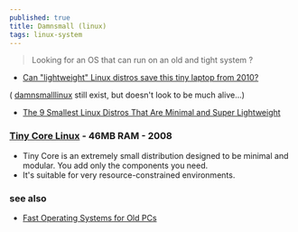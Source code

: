 ```yaml
---
published: true
title: Damnsmall (linux)
tags: linux-system
---
```

> Looking for an OS that can run on an old and tight system ?

- [Can "lightweight" Linux distros save this tiny laptop from 2010?](https://www.youtube.com/watch?v=Z7FIgnoc33A)

( [damnsmalllinux](http://www.damnsmalllinux.org/notes.html) still exist, but doesn't look to be much alive...)

- [The 9 Smallest Linux Distros That Are Minimal and Super Lightweight](https://www.makeuseof.com/tag/linux-distro-space/)

### [Tiny Core Linux](http://tinycorelinux.net/welcome.html) -  46MB RAM - 2008
- Tiny Core is an extremely small distribution designed to be minimal and modular. You add only the components you need.
- It's suitable for very resource-constrained environments.

### see also
- [Fast Operating Systems for Old PCs](https://www.techworm.net/2023/08/light-fast-operating-system-old-pc-laptop-tablet.html)
